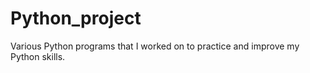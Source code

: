# Python_project
 Various Python programs that I worked on to practice and improve my Python skills.
